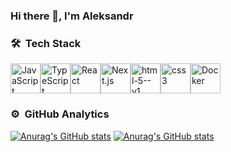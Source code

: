### Hi there 👋, I'm Aleksandr

### 🛠 &nbsp;Tech Stack
<div style="display: flex;">
  <img width="48" height="48" src="https://img.icons8.com/color/48/javascript--v1.png" alt="JavaScript" title="JavaScript"/>
  <img width="48" height="48" src="https://img.icons8.com/color/48/typescript.png" alt="TypeScript"  title="TypeScript"/>
  <img width="48" height="48" src="https://img.icons8.com/color/48/react-native.png" alt="React"  title="React"/>
  <img width="48" height="48" src="https://img.icons8.com/color/48/nextjs.png" alt="Next.js" title="Next.js"/>
  <img width="48" height="48" src="https://img.icons8.com/color/48/html-5--v1.png" alt="html-5--v1" title="HTML"/>
  <img width="48" height="48" src="https://img.icons8.com/color/48/css3.png" alt="css3" title="CSS"/>
  <img width="48" height="48" src="https://img.icons8.com/color/48/docker.png" alt="Docker"  title="Docker"/>
</div>


### ⚙️ &nbsp;GitHub Analytics

[![Anurag's GitHub stats](https://github-readme-stats.vercel.app/api?username=kruglyakov-ak&show_icons=true&theme=dark&include_all_commits=true&count_private=true&hide=stars,commits,prs,issues,contribs#gh-dark-mode-only)](https://github.com/kruglyakov-ak#gh-dark-mode-only)
[![Anurag's GitHub stats](https://github-readme-stats.vercel.app/api?username=kruglyakov-ak&show_icons=true&theme=graywhite&include_all_commits=true&count_private=true#gh-light-mode-only)](https://github.com/kruglyakov-ak#gh-light-mode-only)
